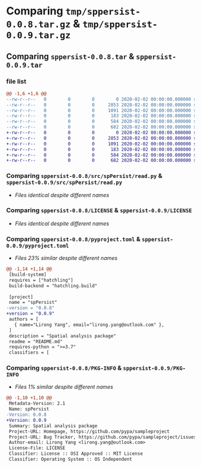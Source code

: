 # Comparing `tmp/sppersist-0.0.8.tar.gz` & `tmp/sppersist-0.0.9.tar.gz`

## Comparing `sppersist-0.0.8.tar` & `sppersist-0.0.9.tar`

### file list

```diff
@@ -1,6 +1,6 @@
--rw-r--r--   0        0        0        0 2020-02-02 00:00:00.000000 sppersist-0.0.8/src/spPersist/__init__.py
--rw-r--r--   0        0        0     2853 2020-02-02 00:00:00.000000 sppersist-0.0.8/src/spPersist/read.py
--rw-r--r--   0        0        0     1091 2020-02-02 00:00:00.000000 sppersist-0.0.8/LICENSE
--rw-r--r--   0        0        0      183 2020-02-02 00:00:00.000000 sppersist-0.0.8/README.md
--rw-r--r--   0        0        0      584 2020-02-02 00:00:00.000000 sppersist-0.0.8/pyproject.toml
--rw-r--r--   0        0        0      682 2020-02-02 00:00:00.000000 sppersist-0.0.8/PKG-INFO
+-rw-r--r--   0        0        0        0 2020-02-02 00:00:00.000000 sppersist-0.0.9/src/spPersist/__init__.py
+-rw-r--r--   0        0        0     2853 2020-02-02 00:00:00.000000 sppersist-0.0.9/src/spPersist/read.py
+-rw-r--r--   0        0        0     1091 2020-02-02 00:00:00.000000 sppersist-0.0.9/LICENSE
+-rw-r--r--   0        0        0      183 2020-02-02 00:00:00.000000 sppersist-0.0.9/README.md
+-rw-r--r--   0        0        0      584 2020-02-02 00:00:00.000000 sppersist-0.0.9/pyproject.toml
+-rw-r--r--   0        0        0      682 2020-02-02 00:00:00.000000 sppersist-0.0.9/PKG-INFO
```

### Comparing `sppersist-0.0.8/src/spPersist/read.py` & `sppersist-0.0.9/src/spPersist/read.py`

 * *Files identical despite different names*

### Comparing `sppersist-0.0.8/LICENSE` & `sppersist-0.0.9/LICENSE`

 * *Files identical despite different names*

### Comparing `sppersist-0.0.8/pyproject.toml` & `sppersist-0.0.9/pyproject.toml`

 * *Files 23% similar despite different names*

```diff
@@ -1,14 +1,14 @@
 [build-system]
 requires = ["hatchling"]
 build-backend = "hatchling.build"
 
 [project]
 name = "spPersist"
-version = "0.0.8"
+version = "0.0.9"
 authors = [
   { name="Lirong Yang", email="lirong.yang@outlook.com" },
 ]
 description = "Spatial analysis package"
 readme = "README.md"
 requires-python = ">=3.7"
 classifiers = [
```

### Comparing `sppersist-0.0.8/PKG-INFO` & `sppersist-0.0.9/PKG-INFO`

 * *Files 1% similar despite different names*

```diff
@@ -1,10 +1,10 @@
 Metadata-Version: 2.1
 Name: spPersist
-Version: 0.0.8
+Version: 0.0.9
 Summary: Spatial analysis package
 Project-URL: Homepage, https://github.com/pypa/sampleproject
 Project-URL: Bug Tracker, https://github.com/pypa/sampleproject/issues
 Author-email: Lirong Yang <lirong.yang@outlook.com>
 License-File: LICENSE
 Classifier: License :: OSI Approved :: MIT License
 Classifier: Operating System :: OS Independent
```

